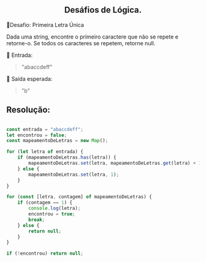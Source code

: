 ## <center> Desáfios de Lógica. </center>

🧩Desafio: Primeira Letra Única


Dada uma string, encontre o primeiro caractere que não se repete e retorne-o. Se todos os caracteres se repetem, retorne null.

🔸 Entrada:

> "abaccdeff"

🔹 Saída esperada:

> "b"

## Resolução:

```javascript

const entrada = "abaccdeff";
let encontrou = false;
const mapeamentoDeLetras = new Map();

for (let letra of entrada) {
    if (mapeamentoDeLetras.has(letra)) {
        mapeamentoDeLetras.set(letra, mapeamentoDeLetras.get(letra) + 1);
    } else {
        mapeamentoDeLetras.set(letra, 1);
    }
}

for (const [letra, contagem] of mapeamentoDeLetras) {
    if (contagem == 1) {
        console.log(letra);
        encontrou = true;
        break;
    } else {
        return null;
    }
}

if (!encontrou) return null;
